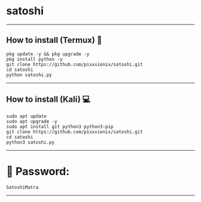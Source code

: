 # **satoshi**
_____
## How to install (Termux) :iphone:
```
pkg update -y && pkg upgrade -y
pkg install python -y
git clone https://github.com/pixxxionix/satoshi.git
cd satoshi
python satoshi.py
```
____
## How to install (Kali) :computer:
```
sudo apt update
sudo apt upgrade -y
sudo apt install git python3 python3-pip
git clone https://github.com/pixxxionix/satoshi.git
cd satoshi
python3 satoshi.py
```
____
# :symbols: **Password:** 
```
SatoshiMatra
```
____

